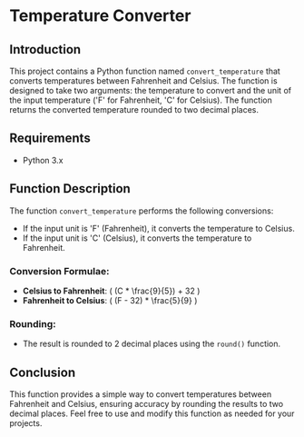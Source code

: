 # Temperature Converter

## Introduction

This project contains a Python function named `convert_temperature` that converts temperatures between Fahrenheit and Celsius. The function is designed to take two arguments: the temperature to convert and the unit of the input temperature ('F' for Fahrenheit, 'C' for Celsius). The function returns the converted temperature rounded to two decimal places.

## Requirements

- Python 3.x

## Function Description

The function `convert_temperature` performs the following conversions:
- If the input unit is 'F' (Fahrenheit), it converts the temperature to Celsius.
- If the input unit is 'C' (Celsius), it converts the temperature to Fahrenheit.

### Conversion Formulae:
- **Celsius to Fahrenheit**: \( (C * \frac{9}{5}) + 32 \)
- **Fahrenheit to Celsius**: \( (F - 32) * \frac{5}{9} \)

### Rounding:
- The result is rounded to 2 decimal places using the `round()` function.

## Conclusion

This function provides a simple way to convert temperatures between Fahrenheit and Celsius, ensuring accuracy by rounding the results to two decimal places. Feel free to use and modify this function as needed for your projects.
